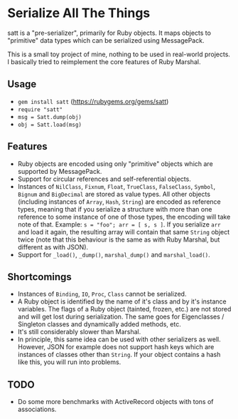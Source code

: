 Serialize All The Things
========================

satt is a "pre-serializer", primarily for Ruby objects. It maps objects
to "primitive" data types which can be serialized using MessagePack.

This is a small toy project of mine, nothing to be used in real-world
projects. I basically tried to reimplement the core features of Ruby Marshal.

Usage
-----
* ```gem install satt``` (https://rubygems.org/gems/satt)
* ```require "satt"```
* ```msg = Satt.dump(obj)```
* ```obj = Satt.load(msg)```

Features
--------
* Ruby objects are encoded using only "primitive" objects which are supported by MessagePack.
* Support for circular references and self-referential objects.
* Instances of ```NilClass```, ```Fixnum```, ```Float```, ```TrueClass```, ```FalseClass```,
  ```Symbol```, ```Bignum``` and ```BigDecimal``` are stored as value types. All other objects (including
  instances of ```Array```, ```Hash```, ```String```) are encoded as reference types,
  meaning that if you serialize a structure with more than one reference to some instance
  of one of those types, the encoding will take note of that.
  Example: ```s = "foo"; arr = [ s, s ]```. If you serialize ```arr``` and load it again,
  the resulting array will contain that same ```String``` object twice (note that this
  behaviour is the same as with Ruby Marshal, but different as with JSON).
* Support for ```_load()```, ```_dump()```, ```marshal_dump()``` and ```marshal_load()```.

Shortcomings
------------
* Instances of ```Binding```, ```IO```, ```Proc```, ```Class``` cannot be serialized.
* A Ruby object is identified by the name of it's class and by it's instance variables.
  The flags of a Ruby object (tainted, frozen, etc.) are not stored and will get lost
  during serialization. The same goes for Eigenclasses / Singleton classes and dynamically
  added methods, etc.
* It's still considerably slower than Marshal.
* In principle, this same idea can be used with other serializers as well. However, JSON
  for example does not support hash keys which are instances of classes other than ```String```.
  If your object contains a hash like this, you will run into problems.

TODO
----
* Do some more benchmarks with ActiveRecord objects with tons of associations.
